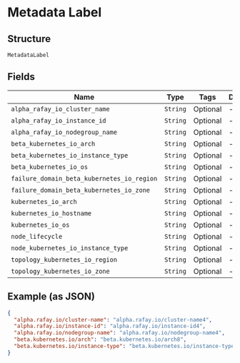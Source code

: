 
# Metadata Label

## Structure

`MetadataLabel`

## Fields

| Name | Type | Tags | Description |
|  --- | --- | --- | --- |
| `alpha_rafay_io_cluster_name` | `String` | Optional | - |
| `alpha_rafay_io_instance_id` | `String` | Optional | - |
| `alpha_rafay_io_nodegroup_name` | `String` | Optional | - |
| `beta_kubernetes_io_arch` | `String` | Optional | - |
| `beta_kubernetes_io_instance_type` | `String` | Optional | - |
| `beta_kubernetes_io_os` | `String` | Optional | - |
| `failure_domain_beta_kubernetes_io_region` | `String` | Optional | - |
| `failure_domain_beta_kubernetes_io_zone` | `String` | Optional | - |
| `kubernetes_io_arch` | `String` | Optional | - |
| `kubernetes_io_hostname` | `String` | Optional | - |
| `kubernetes_io_os` | `String` | Optional | - |
| `node_lifecycle` | `String` | Optional | - |
| `node_kubernetes_io_instance_type` | `String` | Optional | - |
| `topology_kubernetes_io_region` | `String` | Optional | - |
| `topology_kubernetes_io_zone` | `String` | Optional | - |

## Example (as JSON)

```json
{
  "alpha.rafay.io/cluster-name": "alpha.rafay.io/cluster-name4",
  "alpha.rafay.io/instance-id": "alpha.rafay.io/instance-id4",
  "alpha.rafay.io/nodegroup-name": "alpha.rafay.io/nodegroup-name4",
  "beta.kubernetes.io/arch": "beta.kubernetes.io/arch8",
  "beta.kubernetes.io/instance-type": "beta.kubernetes.io/instance-type8"
}
```

